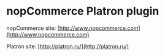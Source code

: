 nopCommerce Platron plugin
===========

nopCommerce site: [http://www.nopcommerce.com](http://www.nopcommerce.com)

Platron site: [http://platron.ru/](http://platron.ru/)
